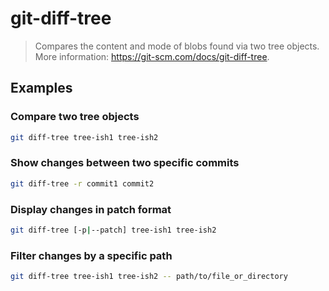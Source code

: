 # git-diff-tree

> Compares the content and mode of blobs found via two tree objects. More information: <https://git-scm.com/docs/git-diff-tree>.

## Examples

### Compare two tree objects

```bash
git diff-tree tree-ish1 tree-ish2
```

### Show changes between two specific commits

```bash
git diff-tree -r commit1 commit2
```

### Display changes in patch format

```bash
git diff-tree [-p|--patch] tree-ish1 tree-ish2
```

### Filter changes by a specific path

```bash
git diff-tree tree-ish1 tree-ish2 -- path/to/file_or_directory
```
